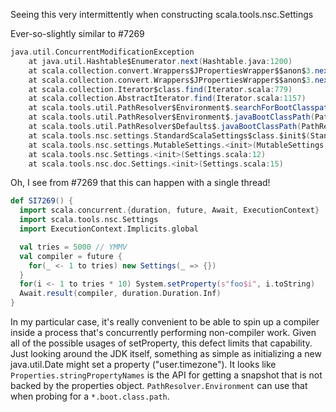 Seeing this very intermittently when constructing scala.tools.nsc.Settings

Ever-so-slightly similar to #7269

```scala
java.util.ConcurrentModificationException
	at java.util.Hashtable$Enumerator.next(Hashtable.java:1200)
	at scala.collection.convert.Wrappers$JPropertiesWrapper$$anon$3.next(Wrappers.scala:458)
	at scala.collection.convert.Wrappers$JPropertiesWrapper$$anon$3.next(Wrappers.scala:454)
	at scala.collection.Iterator$class.find(Iterator.scala:779)
	at scala.collection.AbstractIterator.find(Iterator.scala:1157)
	at scala.tools.util.PathResolver$Environment$.searchForBootClasspath(PathResolver.scala:43)
	at scala.tools.util.PathResolver$Environment$.javaBootClassPath(PathResolver.scala:52)
	at scala.tools.util.PathResolver$Defaults$.javaBootClassPath(PathResolver.scala:82)
	at scala.tools.nsc.settings.StandardScalaSettings$class.$init$(StandardScalaSettings.scala:25)
	at scala.tools.nsc.settings.MutableSettings.<init>(MutableSettings.scala:19)
	at scala.tools.nsc.Settings.<init>(Settings.scala:12)
	at scala.tools.nsc.doc.Settings.<init>(Settings.scala:15)
```
Oh, I see from #7269 that this can happen with a single thread!
```scala
def SI7269() {
  import scala.concurrent.{duration, future, Await, ExecutionContext}
  import scala.tools.nsc.Settings
  import ExecutionContext.Implicits.global

  val tries = 5000 // YMMV
  val compiler = future {
    for(_ <- 1 to tries) new Settings(_ => {})
  }
  for(i <- 1 to tries * 10) System.setProperty(s"foo$i", i.toString)
  Await.result(compiler, duration.Duration.Inf)
}
```

In my particular case, it's really convenient to be able to spin up a compiler inside a process that's concurrently performing non-compiler work.  Given all of the possible usages of setProperty, this defect limits that capability.  Just looking around the JDK itself, something as simple as initializing a new java.util.Date might set a property ("user.timezone").
It looks like `Properties.stringPropertyNames` is the API for getting a snapshot that is not backed by the properties object. `PathResolver.Environment` can use that when probing for a `*.boot.class.path`.
